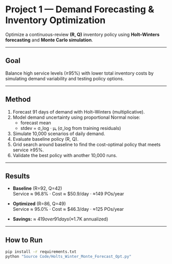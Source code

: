 # Project 1 — Demand Forecasting & Inventory Optimization

Optimize a continuous-review **(R, Q)** inventory policy using **Holt–Winters forecasting** and **Monte Carlo simulation**.

---

## Goal
Balance high service levels (≥95%) with lower total inventory costs by simulating demand variability and testing policy options.

---

## Method
1. Forecast 91 days of demand with Holt–Winters (multiplicative).
2. Model demand uncertainty using proportional Normal noise:
   - forecast mean
   - stdev = σ_log · μₜ  (σ_log from training residuals)
3. Simulate 10,000 scenarios of daily demand.
4. Evaluate baseline policy (R, Q).
5. Grid search around baseline to find the cost-optimal policy that meets service ≥95%.
6. Validate the best policy with another 10,000 runs.

---

## Results
- **Baseline** (R=92, Q=42)  
  Service ≈ 96.8% · Cost ≈ $50.9/day · ≈149 POs/year  

- **Optimized** (R=86, Q=49)  
  Service ≈ 95.0% · Cost ≈ $46.3/day · ≈125 POs/year  

- **Savings:** ≈ $419 over 91 days (≈$1.7K annualized)  

---

## How to Run
```bash
pip install -r requirements.txt
python "Source Code/Holts_Winter_Monte_Forecast_Opt.py"
